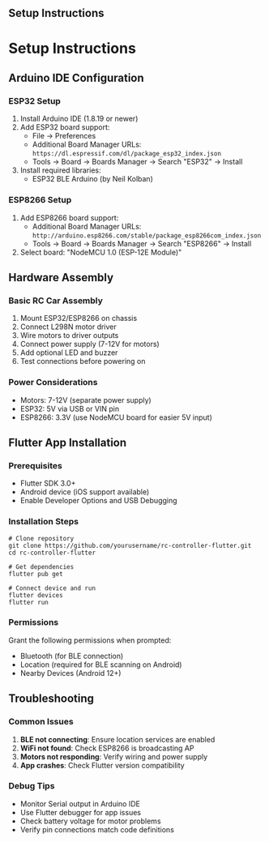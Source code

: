 ## Setup Instructions 

# Setup Instructions

## Arduino IDE Configuration

### ESP32 Setup
1. Install Arduino IDE (1.8.19 or newer)
2. Add ESP32 board support:
   - File → Preferences
   - Additional Board Manager URLs: `https://dl.espressif.com/dl/package_esp32_index.json`
   - Tools → Board → Boards Manager → Search "ESP32" → Install
3. Install required libraries:
   - ESP32 BLE Arduino (by Neil Kolban)

### ESP8266 Setup
1. Add ESP8266 board support:
   - Additional Board Manager URLs: `http://arduino.esp8266.com/stable/package_esp8266com_index.json`
   - Tools → Board → Boards Manager → Search "ESP8266" → Install
2. Select board: "NodeMCU 1.0 (ESP-12E Module)"

## Hardware Assembly

### Basic RC Car Assembly
1. Mount ESP32/ESP8266 on chassis
2. Connect L298N motor driver
3. Wire motors to driver outputs
4. Connect power supply (7-12V for motors)
5. Add optional LED and buzzer
6. Test connections before powering on

### Power Considerations
- Motors: 7-12V (separate power supply)
- ESP32: 5V via USB or VIN pin
- ESP8266: 3.3V (use NodeMCU board for easier 5V input)

## Flutter App Installation

### Prerequisites
- Flutter SDK 3.0+
- Android device (iOS support available)
- Enable Developer Options and USB Debugging

### Installation Steps
```
# Clone repository
git clone https://github.com/yourusername/rc-controller-flutter.git
cd rc-controller-flutter

# Get dependencies
flutter pub get

# Connect device and run
flutter devices
flutter run
```

### Permissions
Grant the following permissions when prompted:
- Bluetooth (for BLE connection)
- Location (required for BLE scanning on Android)
- Nearby Devices (Android 12+)

## Troubleshooting

### Common Issues
1. **BLE not connecting**: Ensure location services are enabled
2. **WiFi not found**: Check ESP8266 is broadcasting AP
3. **Motors not responding**: Verify wiring and power supply
4. **App crashes**: Check Flutter version compatibility

### Debug Tips
- Monitor Serial output in Arduino IDE
- Use Flutter debugger for app issues
- Check battery voltage for motor problems
- Verify pin connections match code definitions
